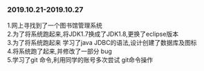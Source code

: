### 2019.10.21-2019.10.27  
1.网上寻找到了一个图书馆管理系统   
2.为了将系统跑起来,将JDK1.7换成了JDK1.8,更换了eclipse版本   
3.为了将系统跑起来 学习了java JDBC的语法,设计创建了数据库及图标  
4.将系统跑了起来,并修改了一部分 bug  
5.学习了git 命令,利用同学的账号多次尝试 git命令操作  

